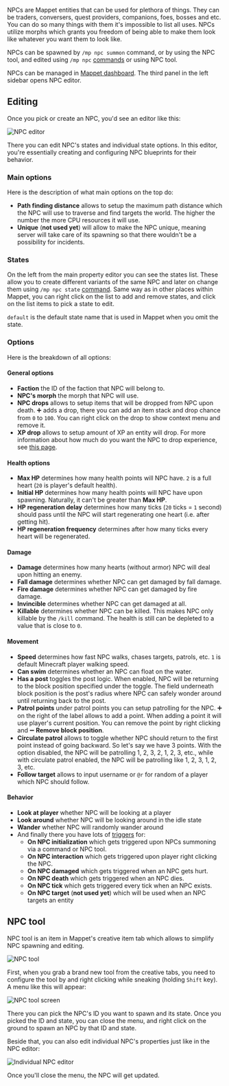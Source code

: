 NPCs are Mappet entities that can be used for plethora of things. They can be traders, conversers, quest providers, companions, foes, bosses and etc. You can do so many things with them it's impossible to list all uses. NPCs utilize morphs which grants you freedom of being able to make them look like whatever you want them to look like.

NPCs can be spawned by `/mp npc summon` command, or by using the NPC tool, and edited using `/mp npc` [commands](https://github.com/mchorse/mappet/wiki/Commands#mp-npc-state-target-state) or using NPC tool.

NPCs can be managed in [Mappet dashboard](./Mappet-dashboard). The third panel in the left sidebar opens NPC editor.

## Editing

Once you pick or create an NPC, you'd see an editor like this:

![NPC editor](https://i.imgur.com/mDe1NQt.png)

There you can edit NPC's states and individual state options. In this editor, you're essentially creating and configuring NPC blueprints for their behavior. 

### Main options

Here is the description of what main options on the top do:

* **Path finding distance** allows to setup the maximum path distance which the NPC will use to traverse and find targets the world. The higher the number the more CPU resources it will use.
* **Unique** (**not used yet**) will allow to make the NPC unique, meaning server will take care of its spawning so that there wouldn't be a possibility for incidents.

### States

On the left from the main property editor you can see the states list. These allow you to create different variants of the same NPC and later on change them using `/mp npc state` [command](./Commands#mp-npc-state-target-state). Same way as in other places within Mappet, you can right click on the list to add and remove states, and click on the list items to pick a state to edit.

`default` is the default state name that is used in Mappet when you omit the state.

### Options

Here is the breakdown of all options:

#### General options

* **Faction** the ID of the faction that NPC will belong to.
* **NPC's morph** the morph that NPC will use.
* **NPC drops** allows to setup items that will be dropped from NPC upon death. ➕ adds a drop, there you can add an item stack and drop chance from `0` to `100`. You can right click on the drop to show context menu and remove it.
* **XP drop** allows to setup amount of XP an entity will drop. For more information about how much do you want the NPC to drop experience, see [this page](https://minecraft.fandom.com/wiki/Experience#Experience_amounts_by_source).

#### Health options

* **Max HP** determines how many health points will NPC have. `2` is a full heart (`20` is player's default health).
* **Initial HP** determines how many health points will NPC have upon spawning. Naturally, it can't be greater than **Max HP**.
* **HP regeneration delay** determines how many ticks (`20` ticks = `1` second) should pass until the NPC will start regenerating one heart (i.e. after getting hit).
* **HP regeneration frequency** determines after how many ticks every heart will be regenerated.

#### Damage

* **Damage** determines how many hearts (without armor) NPC will deal upon hitting an enemy.
* **Fall damage** determines whether NPC can get damaged by fall damage.
* **Fire damage** determines whether NPC can get damaged by fire damage.
* **Invincible** determines whether NPC can get damaged at all.
* **Killable** determines whether NPC can be killed. This makes NPC only killable by the `/kill` command. The health is still can be depleted to a value that is close to `0`.

#### Movement

* **Speed** determines how fast NPC walks, chases targets, patrols, etc. `1` is default Minecraft player walking speed.
* **Can swim** determines whether an NPC can float on the water.
* **Has a post** toggles the post logic. When enabled, NPC will be returning to the block position specified under the toggle. The field underneath block position is the post's radius where NPC can safely wonder around until returning back to the post.
* **Patrol points** under patrol points you can setup patrolling for the NPC. ➕ on the right of the label allows to add a point. When adding a point it will use player's current position. You can remove the point by right clicking and ➖ **Remove block position**.
* **Circulate patrol** allows to toggle whether NPC should return to the first point instead of going backward. So let's say we have 3 points. With the option disabled, the NPC will be patrolling 1, 2, 3, 2, 1, 2, 3, etc., while with circulate patrol enabled, the NPC will be patrolling like 1, 2, 3, 1, 2, 3, etc.
* **Follow target** allows to input username or `@r` for random of a player which NPC should follow.

#### Behavior

* **Look at player** whether NPC will be looking at a player
* **Look around** whether NPC will be looking around in the idle state
* **Wander** whether NPC will randomly wander around
* And finally there you have lots of [triggers](./Trigger) for:
    * **On NPC initialization** which gets triggered upon NPCs summoning via a command or NPC tool.
    * **On NPC interaction** which gets triggered upon player right clicking the NPC.
    * **On NPC damaged** which gets triggered when an NPC gets hurt.
    * **On NPC death** which gets triggered when an NPC dies.
    * **On NPC tick** which gets triggered every tick when an NPC exists.
    * **On NPC target** (**not used yet**) which will be used when an NPC targets an entity


## NPC tool

NPC tool is an item in Mappet's creative item tab which allows to simplify NPC spawning and editing.

![NPC tool](https://i.imgur.com/QV5SpBn.png)

First, when you grab a brand new tool from the creative tabs, you need to configure the tool by and right clicking while sneaking (holding `Shift` key). A menu like this will appear: 

![NPC tool screen](https://i.imgur.com/3h7vdTe.png)

There you can pick the NPC's ID you want to spawn and its state. Once you picked the ID and state, you can close the menu, and right click on the ground to spawn an NPC by that ID and state. 

Beside that, you can also edit individual NPC's properties just like in the NPC editor:

![Individual NPC editor](https://i.imgur.com/Ubct0va.png)

Once you'll close the menu, the NPC will get updated.
